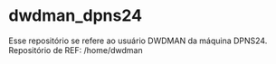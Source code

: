 # dwdman_dpns24
Esse repositório se refere ao usuário DWDMAN da máquina DPNS24.
Repositório de REF: /home/dwdman
